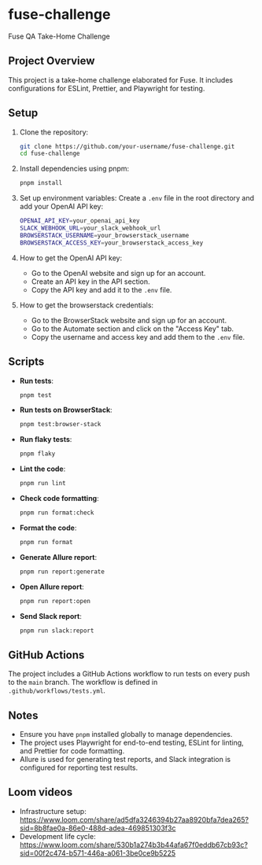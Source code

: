# fuse-challenge

Fuse QA Take-Home Challenge

## Project Overview

This project is a take-home challenge elaborated for Fuse. It includes configurations for ESLint, Prettier, and Playwright for testing.

## Setup

1. Clone the repository:

   ```sh
   git clone https://github.com/your-username/fuse-challenge.git
   cd fuse-challenge
   ```

2. Install dependencies using pnpm:

   ```sh
   pnpm install
   ```

3. Set up environment variables:
   Create a `.env` file in the root directory and add your OpenAI API key:
   ```sh
   OPENAI_API_KEY=your_openai_api_key
   SLACK_WEBHOOK_URL=your_slack_webhook_url
   BROWSERSTACK_USERNAME=your_browserstack_username
   BROWSERSTACK_ACCESS_KEY=your_browserstack_access_key
   ```
4. How to get the OpenAI API key:

   - Go to the OpenAI website and sign up for an account.
   - Create an API key in the API section.
   - Copy the API key and add it to the `.env` file.

5. How to get the browserstack credentials:
   - Go to the BrowserStack website and sign up for an account.
   - Go to the Automate section and click on the "Access Key" tab.
   - Copy the username and access key and add them to the `.env` file.

## Scripts

- **Run tests**:

  ```sh
  pnpm test
  ```

- **Run tests on BrowserStack**:

  ```sh
  pnpm test:browser-stack
  ```

- **Run flaky tests**:

  ```sh
  pnpm flaky
  ```

- **Lint the code**:

  ```sh
  pnpm run lint
  ```

- **Check code formatting**:

  ```sh
  pnpm run format:check
  ```

- **Format the code**:

  ```sh
  pnpm run format
  ```

- **Generate Allure report**:

  ```sh
  pnpm run report:generate
  ```

- **Open Allure report**:

  ```sh
  pnpm run report:open
  ```

- **Send Slack report**:

  ```sh
  pnpm run slack:report
  ```

## GitHub Actions

The project includes a GitHub Actions workflow to run tests on every push to the `main` branch. The workflow is defined in `.github/workflows/tests.yml`.

## Notes

- Ensure you have `pnpm` installed globally to manage dependencies.
- The project uses Playwright for end-to-end testing, ESLint for linting, and Prettier for code formatting.
- Allure is used for generating test reports, and Slack integration is configured for reporting test results.

## Loom videos

- Infrastructure setup: https://www.loom.com/share/ad5dfa3246394b27aa8920bfa7dea265?sid=8b8fae0a-86e0-488d-adea-469851303f3c
- Development life cycle: https://www.loom.com/share/530b1a274b3b44afa67f0eddb67cb93c?sid=00f2c474-b571-446a-a061-3be0ce9b5225
